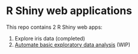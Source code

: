 # R Shiny web applications
This repo contains 2 R Shiny web apps:

1. Explore iris data (completed)
2. [Automate basic exploratory data analysis](http://127.0.0.1:3250/) (WIP)


